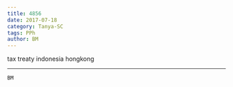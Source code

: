 ```yaml
---
title: 4856
date: 2017-07-18
category: Tanya-SC
tags: PPh
author: BM
---
```


tax treaty indonesia hongkong

---



`BM`
